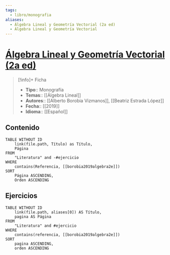 ```yaml
---
tags:
  - libro/monografia
aliases:
  - Álgebra Lineal y Geometría Vectorial (2a ed)
  - Álgebra Lineal y Geometría Vectorial
---
```

# [Álgebra Lineal y Geometría Vectorial (2a ed)](https://www.sanzytorres.es/libros/algebra-lineal-y-geometria-vectorial/9788417765040/)

>[!info]+ Ficha
>- **Tipo**:: Monografía
>- **Temas**:: [[Álgebra Lineal]]
>- **Autores**:: [[Alberto Borobia Vizmanos]], [[Beatriz Estrada López]]
>- **Fecha**:: [[2019]]
>- **Idioma**:: [[Español]]

## Contenido
```dataview
TABLE WITHOUT ID
    link(file.path, Título) as Título,
    Página
FROM
    "Literatura" and -#ejercicio
WHERE
    contains(Referencia, [[borobia2019algebra2e]])
SORT
    Página ASCENDING,
    Orden ASCENDING
```

## Ejercicios
```dataview
TABLE WITHOUT ID
    link(file.path, aliases[0]) AS Título,
    pagina AS Página
FROM
    "Literatura" and #ejercicio
WHERE
    contains(referencia, [[borobia2019algebra2e]])
SORT
    pagina ASCENDING,
    orden ASCENDING
```
